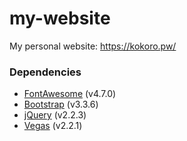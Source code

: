 # my-website
My personal website: https://kokoro.pw/

### Dependencies
* [FontAwesome](https://github.com/FortAwesome/Font-Awesome) (v4.7.0)
* [Bootstrap](https://github.com/twbs/bootstrap) (v3.3.6)
* [jQuery](https://github.com/jquery/jquery) (v2.2.3)
* [Vegas](https://github.com/jaysalvat/vegas) (v2.2.1)
